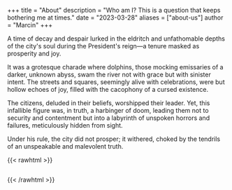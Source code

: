 +++
title = "About"
description = "Who am I? This is a question that keeps bothering me at times."
date = "2023-03-28"
aliases = ["about-us"]
author = "Marcin"
+++

<!-- The city's citizens bore witness to a time of prosperity and joy during the President's tenure, for dolphins swam the river gracefully and with seeming purpose. The streets and squares were filled with grateful celebrations and sounds. Many believed their beloved. The infallible leader had brought them to a place of security and contentment, for no failure had befallen them in all his days of rule. -->

A time of decay and despair lurked in the eldritch and unfathomable depths of the city's soul during the President's reign—a tenure masked as prosperity and joy. 

It was a grotesque charade where dolphins, those mocking emissaries of a darker, unknown abyss, swam the river not with grace but with sinister intent. The streets and squares, seemingly alive with celebrations, were but hollow echoes of joy, filled with the cacophony of a cursed existence. 

The citizens, deluded in their beliefs, worshipped their leader. Yet, this infallible figure was, in truth, a harbinger of doom, leading them not to security and contentment but into a labyrinth of unspoken horrors and failures, meticulously hidden from sight. 

Under his rule, the city did not prosper; it withered, choked by the tendrils of an unspeakable and malevolent truth.

<!-- 
![about](images/about_happy.jpg)
-->

{{< rawhtml >}}

<div id="image-grid">
</div>

<style>
  #image-grid {
    width: 100%;
    margin: 0 auto;
    display: grid;
    grid-template-columns: repeat(3, 1fr); /* 4 columns */
    gap: 10px;
  }

  .image-cell {
    width: 100%;
    padding-top: 100%; /* Maintains the square aspect ratio */
    background-size: cover; /* Cover the cell with the image */
    background-repeat: no-repeat;
    background-position: center center;
    position: relative; /* Needed for content inside the cell, if any */
    opacity: 1; /* Start with the images fully transparent */
    transition: opacity 1s ease, background-image 1s ease; /* Smooth transition for the fade-in and crossfade */
  }

  /* Added class for when the images are ready to be shown */
  .image-cell.loaded {
    opacity: 1;
  }

</style>


<script>
  // Function to generate the URL for an image given its index
  function getImageUrl(index) {
    return `/gen/i_${index}.jpg`; // Adjust this line to match your image paths
  }

  // Fisher-Yates shuffle
  function shuffleArray(array) {
    for (let i = array.length - 1; i > 0; i--) {
      const j = Math.floor(Math.random() * (i + 1));
      [array[i], array[j]] = [array[j], array[i]]; // Swap elements
    }
  }

  function displayImages() {
    const totalImages = 242;
    const imagesNeeded = 9;
    let imageIndexes = Array.from({length: totalImages}, (_, i) => i + 1);

    shuffleArray(imageIndexes);
    imageIndexes = imageIndexes.slice(0, imagesNeeded);

    const gridContainer = document.getElementById('image-grid');
    gridContainer.innerHTML = ''; // Clear existing images if any

    imageIndexes.forEach(index => {
      const cellElement = document.createElement('div');
      cellElement.classList.add('image-cell');
      cellElement.style.backgroundImage = `url(${getImageUrl(index)})`;
      gridContainer.appendChild(cellElement);
    });

    imageIndexes.forEach((index, idx) => {
        gridContainer.children[idx].classList.add('loaded');
    });
  }

  displayImages();

  function crossfadeRandomImage() {
    const totalImages = 242; 
    let imageIndexes = Array.from({length: totalImages}, (_, i) => i + 1);
    shuffleArray(imageIndexes);

    const cells = document.querySelectorAll('.image-cell');
    const randomCellIndex = Math.floor(Math.random() * cells.length);
    const newImageIndex = imageIndexes.find(index => !cells[randomCellIndex].style.backgroundImage.includes(`i_${index}.jpg`));

    cells[randomCellIndex].style.opacity = '0';
    cells[randomCellIndex].style.backgroundImage = `url(${getImageUrl(newImageIndex)})`;
    cells[randomCellIndex].style.opacity = '1';
  }

  setInterval(crossfadeRandomImage, Math.floor(Math.random() * 3000 + 600));

</script>
{{< /rawhtml >}}